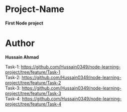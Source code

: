 # Project-Name

**First Node project**

# Author

**Hussain Ahmad**

Task-1: https://github.com/Hussain0349/node-learning-project/tree/feature/Task-1 \
Task-2: https://github.com/Hussain0349/node-learning-project/tree/feature/Task-2 \
Task-3: https://github.com/Hussain0349/node-learning-project/tree/feature/Task-3 \
Task-4: https://github.com/Hussain0349/node-learning-project/tree/feature/Task-4

